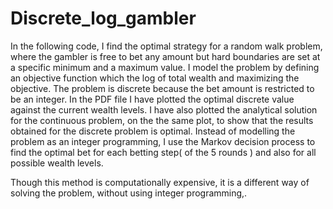# Discrete_log_gambler
In the following code, I find the optimal strategy for a random walk problem, where the gambler is free to bet any amount but hard boundaries are set at a specific minimum and a maximum value. I model the problem by defining an objective function which the log of total wealth and maximizing the objective. The problem is discrete because the bet amount is restricted to be an integer. In the PDF file I have plotted the optimal discrete value against the current wealth levels. I have also plotted the analytical solution for the continuous problem, on the the same plot, to show that the results obtained for the discrete problem is optimal.
Instead of modelling the problem as an integer programming, I use the Markov decision process to find the optimal bet for each betting step( of the 5 rounds ) and also for all possible wealth levels.


Though this method is computationally expensive, it is a different way of solving the problem, without using integer programming,.
